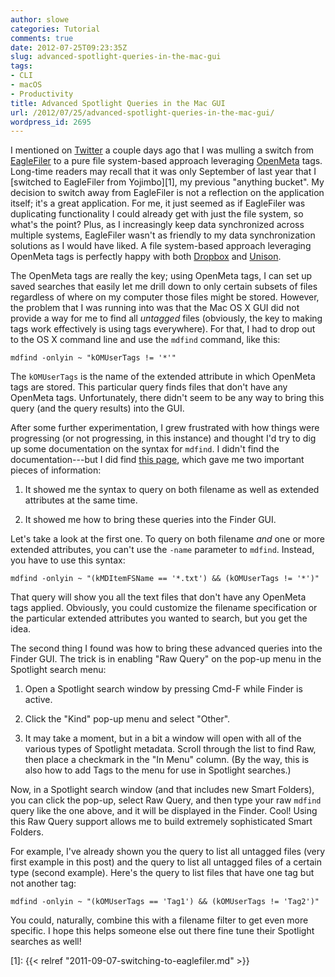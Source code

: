 ```yaml
---
author: slowe
categories: Tutorial
comments: true
date: 2012-07-25T09:23:35Z
slug: advanced-spotlight-queries-in-the-mac-gui
tags:
- CLI
- macOS
- Productivity
title: Advanced Spotlight Queries in the Mac GUI
url: /2012/07/25/advanced-spotlight-queries-in-the-mac-gui/
wordpress_id: 2695
---
```


I mentioned on [Twitter](http://twitter.com/scott_lowe) a couple days ago that I was mulling a switch from [EagleFiler](http://c-command.com/eaglefiler/) to a pure file system-based approach leveraging [OpenMeta](https://code.google.com/p/openmeta/) tags. Long-time readers may recall that it was only September of last year that I [switched to EagleFiler from Yojimbo][1], my previous "anything bucket". My decision to switch away from EagleFiler is not a reflection on the application itself; it's a great application. For me, it just seemed as if EagleFiler was duplicating functionality I could already get with just the file system, so what's the point? Plus, as I increasingly keep data synchronized across multiple systems, EagleFiler wasn't as friendly to my data synchronization solutions as I would have liked. A file system-based approach leveraging OpenMeta tags is perfectly happy with both [Dropbox](http://www.dropbox.com) and [Unison](http://www.cis.upenn.edu/~bcpierce/unison/).

The OpenMeta tags are really the key; using OpenMeta tags, I can set up saved searches that easily let me drill down to only certain subsets of files regardless of where on my computer those files might be stored. However, the problem that I was running into was that the Mac OS X GUI did not provide a way for me to find all _untagged_ files (obviously, the key to making tags work effectively is using tags everywhere). For that, I had to drop out to the OS X command line and use the `mdfind` command, like this:

    mdfind -onlyin ~ "kOMUserTags != '*'"

The `kOMUserTags` is the name of the extended attribute in which OpenMeta tags are stored. This particular query finds files that don't have any OpenMeta tags. Unfortunately, there didn't seem to be any way to bring this query (and the query results) into the GUI.

After some further experimentation, I grew frustrated with how things were progressing (or not progressing, in this instance) and thought I'd try to dig up some documentation on the syntax for `mdfind`. I didn't find the documentation---but I did find [this page](http://hints.macworld.com/article.php?story=20050427030707455), which gave me two important pieces of information:

1. It showed me the syntax to query on both filename as well as extended attributes at the same time.

2. It showed me how to bring these queries into the Finder GUI.

Let's take a look at the first one. To query on both filename _and_ one or more extended attributes, you can't use the `-name` parameter to `mdfind`. Instead, you have to use this syntax:

    mdfind -onlyin ~ "(kMDItemFSName == '*.txt') && (kOMUserTags != '*')"

That query will show you all the text files that don't have any OpenMeta tags applied. Obviously, you could customize the filename specification or the particular extended attributes you wanted to search, but you get the idea.

The second thing I found was how to bring these advanced queries into the Finder GUI. The trick is in enabling "Raw Query" on the pop-up menu in the Spotlight search menu:

1. Open a Spotlight search window by pressing Cmd-F while Finder is active.

2. Click the "Kind" pop-up menu and select "Other".

3. It may take a moment, but in a bit a window will open with all of the various types of Spotlight metadata. Scroll through the list to find Raw, then place a checkmark in the "In Menu" column. (By the way, this is also how to add Tags to the menu for use in Spotlight searches.)

Now, in a Spotlight search window (and that includes new Smart Folders), you can click the pop-up, select Raw Query, and then type your raw `mdfind` query like the one above, and it will be displayed in the Finder. Cool! Using this Raw Query support allows me to build extremely sophisticated Smart Folders.

For example, I've already shown you the query to list all untagged files (very first example in this post) and the query to list all untagged files of a certain type (second example). Here's the query to list files that have one tag but not another tag:

    mdfind -onlyin ~ "(kOMUserTags == 'Tag1') && (kOMUserTags != 'Tag2')"

You could, naturally, combine this with a filename filter to get even more specific. I hope this helps someone else out there fine tune their Spotlight searches as well!

[1]: {{< relref "2011-09-07-switching-to-eaglefiler.md" >}}

